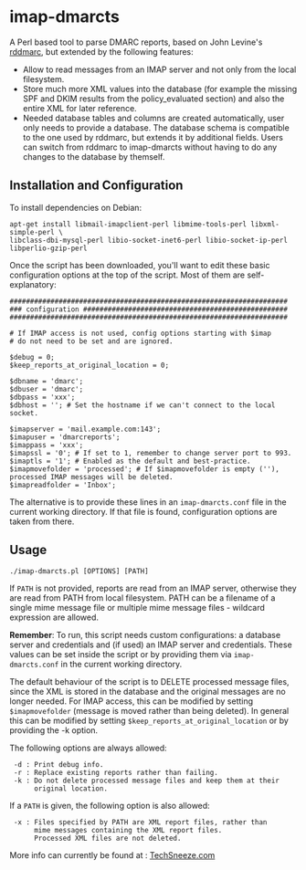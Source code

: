 # imap-dmarcts
A Perl based tool to parse DMARC reports, based on John Levine's [rddmarc](http://www.taugh.com/rddmarc/), but extended by the following features:
* Allow to read messages from an IMAP server and not only from the local filesystem.
* Store much more XML values into the database (for example the missing SPF and DKIM results from the policy_evaluated section) and also the entire XML for later reference.
* Needed database tables and columns are created automatically, user only needs to provide a database. The database schema is compatible to the one used by rddmarc, but extends it by additional fields. Users can switch from rddmarc to imap-dmarcts without having to do any changes to the database by themself.


## Installation and Configuration

To install dependencies on Debian:
```
apt-get install libmail-imapclient-perl libmime-tools-perl libxml-simple-perl \
libclass-dbi-mysql-perl libio-socket-inet6-perl libio-socket-ip-perl libperlio-gzip-perl
```
Once the script has been downloaded, you'll want to edit these basic configuration options at the top of the script.  Most of them are self-explanatory:
```
####################################################################
### configuration ##################################################
####################################################################

# If IMAP access is not used, config options starting with $imap
# do not need to be set and are ignored.

$debug = 0;
$keep_reports_at_original_location = 0;

$dbname = 'dmarc';
$dbuser = 'dmarc';
$dbpass = 'xxx';
$dbhost = ''; # Set the hostname if we can't connect to the local socket.

$imapserver = 'mail.example.com:143';
$imapuser = 'dmarcreports';
$imappass = 'xxx';
$imapssl = '0'; # If set to 1, remember to change server port to 993.
$imaptls = '1'; # Enabled as the default and best-practice.
$imapmovefolder = 'processed'; # If $imapmovefolder is empty (''), processed IMAP messages will be deleted.
$imapreadfolder = 'Inbox';

```
The alternative is to provide these lines in an `imap-dmarcts.conf` file in the current working directory. If that file is found, configuration options are taken from there.

## Usage

```
./imap-dmarcts.pl [OPTIONS] [PATH]
```
If `PATH` is not provided, reports are read from an IMAP server, otherwise they are read from PATH from local filesystem. PATH can be a filename of a single mime message file or multiple mime message files - wildcard expression are allowed.

**Remember**: To run, this script needs custom configurations: a database server and credentials and (if used) an IMAP server and credentials. These values can be set inside the script or by providing them via `imap-dmarcts.conf` in the current working directory.

The default behaviour of the script is to DELETE processed message files, since the XML is stored in the database and the original messages are no longer needed. For IMAP access, this can be modified by setting `$imapmovefolder` (message is moved rather than being deleted). In general this can be modified by setting `$keep_reports_at_original_location` or by
providing the -k option.

The following options are always allowed:
```
 -d : Print debug info.
 -r : Replace existing reports rather than failing.
 -k : Do not delete processed message files and keep them at their
      original location.
```

If a `PATH` is given, the following option is also allowed:
```
 -x : Files specified by PATH are XML report files, rather than
      mime messages containing the XML report files.
      Processed XML files are not deleted.
```

More info can currently be found at : [TechSneeze.com](http://www.techsneeze.com/how-parse-dmarc-reports-imap/)